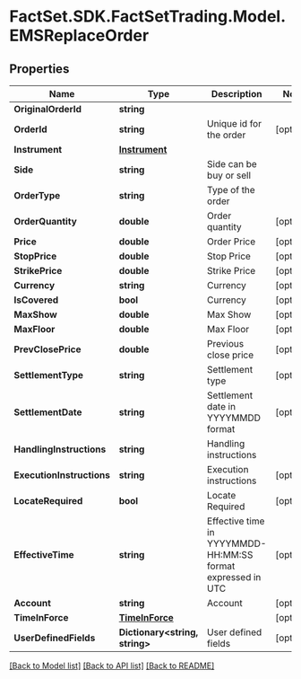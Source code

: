 # FactSet.SDK.FactSetTrading.Model.EMSReplaceOrder

## Properties

Name | Type | Description | Notes
------------ | ------------- | ------------- | -------------
**OriginalOrderId** | **string** |  | 
**OrderId** | **string** | Unique id for the order | [optional] 
**Instrument** | [**Instrument**](Instrument.md) |  | 
**Side** | **string** | Side can be buy or sell | 
**OrderType** | **string** | Type of the order | 
**OrderQuantity** | **double** | Order quantity | [optional] 
**Price** | **double** | Order Price | [optional] 
**StopPrice** | **double** | Stop Price | [optional] 
**StrikePrice** | **double** | Strike Price | [optional] 
**Currency** | **string** | Currency | [optional] 
**IsCovered** | **bool** | Currency | [optional] 
**MaxShow** | **double** | Max Show | [optional] 
**MaxFloor** | **double** | Max Floor | [optional] 
**PrevClosePrice** | **double** | Previous close price | [optional] 
**SettlementType** | **string** | Settlement type | [optional] 
**SettlementDate** | **string** | Settlement date in YYYYMMDD format | [optional] 
**HandlingInstructions** | **string** | Handling instructions | 
**ExecutionInstructions** | **string** | Execution instructions | [optional] 
**LocateRequired** | **bool** | Locate Required | [optional] 
**EffectiveTime** | **string** | Effective time in YYYYMMDD-HH:MM:SS format expressed in UTC | [optional] 
**Account** | **string** | Account | [optional] 
**TimeInForce** | [**TimeInForce**](TimeInForce.md) |  | [optional] 
**UserDefinedFields** | **Dictionary&lt;string, string&gt;** | User defined fields | [optional] 

[[Back to Model list]](../README.md#documentation-for-models) [[Back to API list]](../README.md#documentation-for-api-endpoints) [[Back to README]](../README.md)

